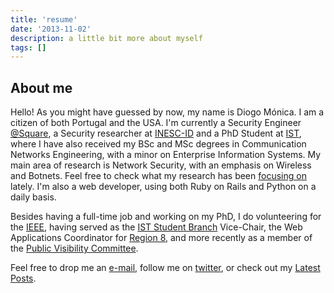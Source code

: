 ```yaml
---
title: 'resume'
date: '2013-11-02'
description: a little bit more about myself
tags: []
---
```


<h2 class="icon icon-about" >About me</h2>

<p>Hello! As you might have guessed by now, my name is Diogo Mónica. I am a citizen of both <ux class="ptgreen">Port</ux><ux class="ptred">ugal</ux> and the <ux class="usablue">U</ux><ux class="usared">S</ux><ux class="usablue">A</ux>. I'm currently a <ux class="highlight">Security Engineer</ux> <a href="https://squareup.com/">@Square</a>, a Security researcher at <a href="http://www.inesc-id.pt/">INESC-ID</a> and a <ux class="highlight">PhD Student</ux> at <a href="http://www.ist.utl.pt">IST</a>, where I have also received my <span alt="Finished in 2007">BSc</span> and <span alt="Finished in 2009">MSc</span> degrees in Communication Networks Engineering, with a minor on Enterprise Information Systems. My main area of research is <ux class="highlight">Network Security</ux>, with an emphasis on Wireless and Botnets. Feel free to check what my research has been <a href="http://diogomonicapt.appspot.com/professional/work/">focusing on</a> lately. I'm also a web developer, using both Ruby on Rails and Python on a daily basis.</p>
<p>Besides having a full-time job and working on my PhD, I do volunteering for the <a href="http://ieee.org">IEEE</a>, having served as the <a href="http://www.ieee-ist.org">IST Student Branch</a> Vice-Chair, the Web Applications Coordinator for <a href="http://www.ieee.org/r8/">Region 8</a>, and more recently as a member of the <a href="http://www.ieee.org/about/corporate/public_visibility/index.html"> Public Visibility Committee</a>. </p>
<p>Feel free to drop me an <a href="http://cloudflare.com/email-protection.html#8aeee3e5ede5a4e7e5e4e3e9ebcaede7ebe3e6a4e9e5e7">e-mail</a>, follow me on <a href="http://twitter.com/diogomonica">twitter</a>, or check out my <a href="/latest_posts">Latest Posts</a>.</p>
